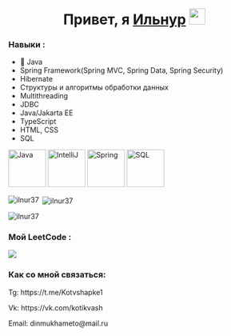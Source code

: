 <h1 align="center">Привет, я <a href="https://t.me/Kotvshapke1" target="_blank">Ильнур</a> 
<img src="https://github.com/blackcater/blackcater/raw/main/images/Hi.gif" height="32"/></h1>

### Навыки :
- 🌱 Java
- Spring Framework(Spring MVC, Spring Data, Spring Security)
- Hibernate
- Структуры и алгоритмы обработки данных
- Multithreading
- JDBC
- Java/Jakarta EE
- TypeScript
- HTML, CSS
- SQL

<div>
  <img src="https://cdn.icon-icons.com/icons2/2415/PNG/512/java_original_wordmark_logo_icon_146459.png" alt="Java" height="75">
  <img src="https://cdn.icon-icons.com/icons2/3053/PNG/512/intellij_macos_bigsur_icon_190061.png" alt="IntelliJ" height="75">
  <img src="https://img.icons8.com/color/344/spring-logo.png" alt="Spring" height="75">
  <img src="https://cdn-icons-png.flaticon.com/512/3430/3430130.png" alt="SQL" height="75">
</div>
</p>

<p><img align="left" src="https://github-readme-stats.vercel.app/api/top-langs?username=ilnur37&show_icons=true&locale=en&layout=compact" alt="ilnur37" /></p>

<p>&nbsp;<img align="center" src="https://github-readme-stats.vercel.app/api?username=ilnur37&show_icons=true&locale=en" alt="ilnur37" /></p>

<p><img align="center" src="https://github-readme-streak-stats.herokuapp.com/?user=ilnur37&" alt="ilnur37" /></p>

### Мой LeetCode :
![](https://leetcard.jacoblin.cool/Gruzd?theme=dark&font=Arimo)


### Как со мной связаться:
</p>Tg:         https://t.me/Kotvshapke1</p> Vk:        https://vk.com/kotikvash</p> Email:     dinmukhameto@mail.ru
<!---
Ilnur37/Ilnur37 is a ✨ special ✨ repository because its `README.md` (this file) appears on your GitHub profile.
You can click the Preview link to take a look at your changes.
--->
